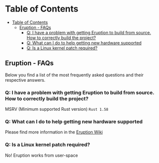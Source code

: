 # Table of Contents

- [Table of Contents](#table-of-contents)
  - [Eruption - FAQs](#eruption---faqs)
    - [Q: I have a problem with getting Eruption to build from source. How to correctly build the project?](#q-i-have-a-problem-with-getting-eruption-to-build-from-source-how-to-correctly-build-the-project)
    - [Q: What can I do to help getting new hardware supported](#q-what-can-i-do-to-help-getting-new-hardware-supported)
    - [Q: Is a Linux kernel patch required?](#q-is-a-linux-kernel-patch-required)

## Eruption - FAQs

Below you find a list of the most frequently asked questions and their respective answers.

### Q: I have a problem with getting Eruption to build from source. How to correctly build the project?

MSRV (Minimum supported Rust version) `Rust 1.58`

### Q: What can I do to help getting new hardware supported

Please find more information in the [Eruption Wiki](https://github.com/X3n0m0rph59/eruption/wiki)

### Q: Is a Linux kernel patch required?

No! Eruption works from user-space

